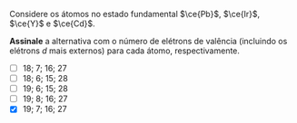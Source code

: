 Considere os átomos no estado fundamental $\ce{Pb}$, $\ce{Ir}$, $\ce{Y}$ e $\ce{Cd}$.

**Assinale** a alternativa com o número de elétrons de valência (incluindo os elétrons $d$ mais externos) para cada átomo, respectivamente.

- [ ] $18$; $7$; $16$; $27$
- [ ] $18$; $6$; $15$; $28$
- [ ] $19$; $6$; $15$; $28$
- [ ] $19$; $8$; $16$; $27$
- [x] $19$; $7$; $16$; $27$
